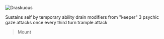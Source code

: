 ![Draskuous](/images/draskuous.jpg?raw=true)

Sustains self by temporary ability drain modifiers from "keeper"
3 psychic gaze attacks once every third turn
trample attack

>Mount
